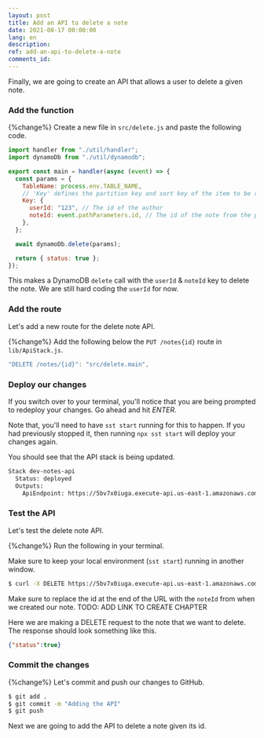 ```yaml
---
layout: post
title: Add an API to delete a note
date: 2021-08-17 00:00:00
lang: en
description: 
ref: add-an-api-to-delete-a-note
comments_id: 
---
```


Finally, we are going to create an API that allows a user to delete a given note.

### Add the function

{%change%} Create a new file in `src/delete.js` and paste the following code.

``` javascript
import handler from "./util/handler";
import dynamoDb from "./util/dynamodb";

export const main = handler(async (event) => {
  const params = {
    TableName: process.env.TABLE_NAME,
    // 'Key' defines the partition key and sort key of the item to be removed
    Key: {
      userId: "123", // The id of the author
      noteId: event.pathParameters.id, // The id of the note from the path
    },
  };

  await dynamoDb.delete(params);

  return { status: true };
});
```

This makes a DynamoDB `delete` call with the `userId` & `noteId` key to delete the note. We are still hard coding the `userId` for now.

### Add the route

Let's add a new route for the delete note API.

{%change%} Add the following below the `PUT /notes{id}` route in `lib/ApiStack.js`.

``` js
"DELETE /notes/{id}": "src/delete.main",
```

### Deploy our changes

If you switch over to your terminal, you'll notice that you are being prompted to redeploy your changes. Go ahead and hit _ENTER_.

Note that, you'll need to have `sst start` running for this to happen. If you had previously stopped it, then running `npx sst start` will deploy your changes again.

You should see that the API stack is being updated.

``` bash
Stack dev-notes-api
  Status: deployed
  Outputs:
    ApiEndpoint: https://5bv7x0iuga.execute-api.us-east-1.amazonaws.com
```

### Test the API

Let's test the delete note API.

{%change%} Run the following in your terminal.

Make sure to keep your local environment (`sst start`) running in another window.

``` bash
$ curl -X DELETE https://5bv7x0iuga.execute-api.us-east-1.amazonaws.com/notes/bf586970-1007-11eb-a17f-a5105a0818d3
```

Make sure to replace the id at the end of the URL with the `noteId` from when we created our note. TODO: ADD LINK TO CREATE CHAPTER

Here we are making a DELETE request to the note that we want to delete. The response should look something like this.

``` json
{"status":true}
```

### Commit the changes

{%change%} Let's commit and push our changes to GitHub.

``` bash
$ git add .
$ git commit -m "Adding the API"
$ git push
```

Next we are going to add the API to delete a note given its id.
